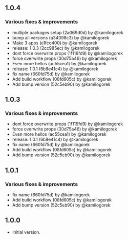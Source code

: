 ## 1.0.4

### Various fixes & improvements

- multiple packages setup (2a069d0d) by @kamilogorek
- bump all versions (a34098c3) by @kamilogorek
- Make 3 apps (e1fcc400) by @kamilogorek
- release: 1.0.3 (2cc985ec) by @kamilogorek
- dont force overwrite props (1f119fd9) by @kamilogorek
- force overwrite props (30d75a46) by @kamilogorek
- Even more hellos (ac55cea1) by @kamilogorek
- release: 1.0.1 (6b8e41c4) by @kamilogorek
- fix name (660fd75d) by @kamilogorek
- Add build workflow (08fd605c) by @kamilogorek
- Add bump version (52c5eb90) by @kamilogorek

## 1.0.3

### Various fixes & improvements

- dont force overwrite props (1f119fd9) by @kamilogorek
- force overwrite props (30d75a46) by @kamilogorek
- Even more hellos (ac55cea1) by @kamilogorek
- release: 1.0.1 (6b8e41c4) by @kamilogorek
- fix name (660fd75d) by @kamilogorek
- Add build workflow (08fd605c) by @kamilogorek
- Add bump version (52c5eb90) by @kamilogorek

## 1.0.1

### Various fixes & improvements

- fix name (660fd75d) by @kamilogorek
- Add build workflow (08fd605c) by @kamilogorek
- Add bump version (52c5eb90) by @kamilogorek

## 1.0.0

- Initial version.
